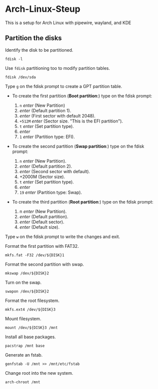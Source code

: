 # Arch-Linux-Steup
This is a setup for Arch Linux with pipewire, wayland, and KDE

## Partition the disks
Identify the disk to be partitioned.
```
fdisk -l
```
Use `fdisk` partitioning too to modify partition tables.
```
fdisk /dev/sda
```
Type `g` on the fdisk prompt to create a GPT partition table.

* To create the first partition (**Boot partition**:) type on the fdisk prompt:
    1. `n` *enter* (New Partition)
    2. *enter* (Default partition 1).
    3. *enter* (First sector with default 2048).
    4. `+512M` *enter* (Sector size. "This is the EFI partition").
    5. `t` *enter* (Set partition type).
    6. *enter*
    7. `1` *enter* (Partition type: EFI).

* To create the second partition (**Swap partition**:) type on the fdisk prompt:
    1. `n` *enter* (New Partition).
    2. *enter* (Default partition 2).
    3. *enter* (Second sector with default).
    4. +2000M (Sector size).
    5. `t` *enter* (Set partition type).
    6. *enter*
    7. `19` *enter* (Partition type: Swap).

* To create the third partition (**Root partition**:) type on the fdisk prompt:
    1. n *enter* (New Partition).
    2. *enter* (Default partition).
    3. *enter* (Default sector).
    4. *enter* (Default size).

Type `w` on the fdisk prompt to write the changes and exit.

Format the first partition with FAT32.
```
mkfs.fat -F32 /dev/${DISK}1
```
Format the second partition with swap.
```
mkswap /dev/${DISK}2
```
Turn on the swap.
```
swapon /dev/${DISK}2
```
Format the root filesystem.
```
mkfs.ext4 /dev/${DISK}3
```
Mount filesystem.
```
mount /dev/${DISK}3 /mnt
```
Install all base packages.
```
pacstrap /mnt base
```
Generate an fstab.
```
genfstab -U /mnt >> /mnt/etc/fstab
```
Change root into the new system.
```
arch-chroot /mnt
```
